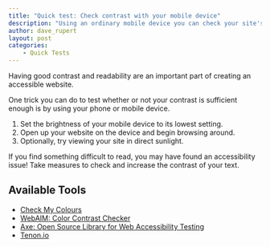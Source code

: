 ```yaml
---
title: "Quick test: Check contrast with your mobile device"
description: "Using an ordinary mobile device you can check your site's readability."
author: dave_rupert
layout: post
categories:
    - Quick Tests
---
```


Having good contrast and readability are an important part of creating an accessible website. 

One trick you can do to test whether or not your contrast is sufficient enough is by using your phone or mobile device.

1. Set the brightness of your mobile device to its lowest setting.
1. Open up your website on the device and begin browsing around.
1. Optionally, try viewing your site in direct sunlight.

If you find something difficult to read, you may have found an accessibility issue! Take measures to check and increase the contrast of your text.

## Available Tools

- [Check My Colours](http://www.checkmycolours.com/)
- [WebAIM: Color Contrast Checker](https://webaim.org/resources/contrastchecker/)
- [Axe: Open Source Library for Web Accessibility Testing](https://www.deque.com/axe/)
- [Tenon.io](https://tenon.io/)

